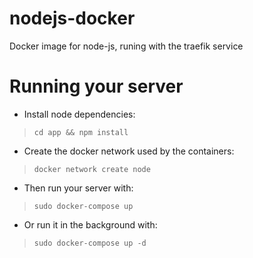 # nodejs-docker
Docker image for node-js, runing with the traefik service

# Running your server

- Install node dependencies:
> ```cd app && npm install```

- Create the docker network used by the containers:
> ```docker network create node```

- Then run your server with:
> ```sudo docker-compose up```

- Or run it in the background with:
> ```sudo docker-compose up -d```
